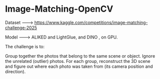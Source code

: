 # Image-Matching-OpenCV

Dataset ---> https://www.kaggle.com/competitions/image-matching-challenge-2025

Model --->  ALIKED and LightGlue, and DINO , on GPU. 


The challenge is to:

Group together the photos that belong to the same scene or object.
Ignore the unrelated (outlier) photos.
For each group, reconstruct the 3D scene and figure out where each photo was taken from (its camera position and direction).
